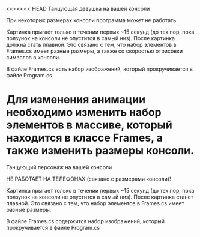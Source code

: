 <<<<<<< HEAD
Танцующая девушка на вашей консоли

При некоторых размерах консоли программа может не работать.

Картинка прыгает только в течении первых ~15 секунд (до тех пор, пока ползунок на консоли не опустится в самый низ). После картинка должна стать плавной. Это связано с тем, что набор элементов в Frames.cs имеет разные размеры, а также со скоростью отрисовки символов в консоли.

В файле Frames.cs есть набор изображений, который прокручивается в файле Program.cs

Для изменения анимации необходимо изменить набор элементов в массиве, который находится в классе Frames, а также изменить размеры консоли.
=======
Танцующий персонаж на вашей консоли

НЕ РАБОТАЕТ НА ТЕЛЕФОНАХ (связано с размерами консоли)!

Картинка прыгает только в течении первых ~15 секунд (до тех пор, пока ползунок на консоли не опустится в самый низ).
После картинка станет плавной.
Это связано с тем, что набор элементов в Frames.cs имеет разные размеры.

В файле Frames.cs содержится набор изображений, который прокручивается в файле Program.cs
